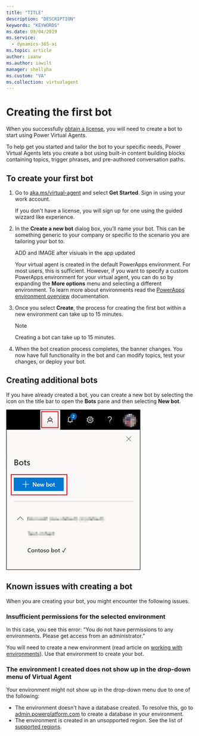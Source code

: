 ```yaml
---
title: "TITLE"
description: "DESCRIPTION"
keywords: "KEYWORDS"
ms.date: 09/04/2019
ms.service:
  - dynamics-365-ai
ms.topic: article
author: iaanw
ms.author: iawilt
manager: shellyha
ms.custom: "VA"
ms.collection: virtualagent
---
```


# Creating the first bot

When you successfully [obtain a license](requirements-licensing-virtual-agent.md), you will need to create a bot to start using Power Virtual Agents.

To help get you started and tailor the bot to your specific needs, Power Virtual Agents lets you create a bot using built-in content building blocks containing topics, trigger phrases, and pre-authored conversation paths.

## To create your first bot

1. Go to [aka.ms/virtual-agent](http://aka.ms/virtual-agent) and select **Get Started**. Sign in using your work account.

   If you don't have a license, you will sign up for one using the guided wizzard like experience.
    
2. In the **Create a new bot** dialog box, you’ll name your bot. This can be something generic to your company or specific to the scenario you are tailoring your bot to.

   ADD and IMAGE after visiuals in the app updated

   Your virtual agent is created in the default PowerApps environment. For most users, this is sufficient. However, if you want to specify a custom PowerApps environment for your virtual agent, you can do so by expanding the **More options** menu and selecting a different environment. To learn more about environments read the [PowerApps environment overview](https://docs.microsoft.com/en-us/power-platform/admin/environments-overview) documentation.
  
3. Once you select **Create**, the process for creating the first bot within a new environment can take up to 15 minutes. 

   > [!NOTE]
   >
   > Creating a bot can take up to 15 minutes.
   
 4.	When the bot creation process completes, the banner changes. You now have full functionality in the bot and can modify topics, test your changes, or deploy your bot.
 

## Creating additional bots

If you have already created a bot, you can create a new bot by selecting the icon on the title bar to open the **Bots** pane and then selecting **New bot**.

   ![New bot icon in title bar](media/new-bot-icon.PNG)

## Known issues with creating a bot

When you are creating your bot, you might encounter the following issues.

### Insufficient permissions for the selected environment

In this case, you see this error: “You do not have permissions to any environments. Please get access from an administrator.”

You will need to create a new environment (read article on [working with environments](environments.md)). Use that environment to create your bot.

### The environment I created does not show up in the drop-down menu of Virtual Agent

Your environment might not show up in the drop-down menu due to one of the following:
 - The environment doesn't have a database created. To resolve this, go to [admin.powerplatform.com](https://admin.powerplatform.com) to create a database in your environment.
 - The environment is created in an unsopported region. See the list of [supported regions](requirements-geographic-virtual-agent.md).
